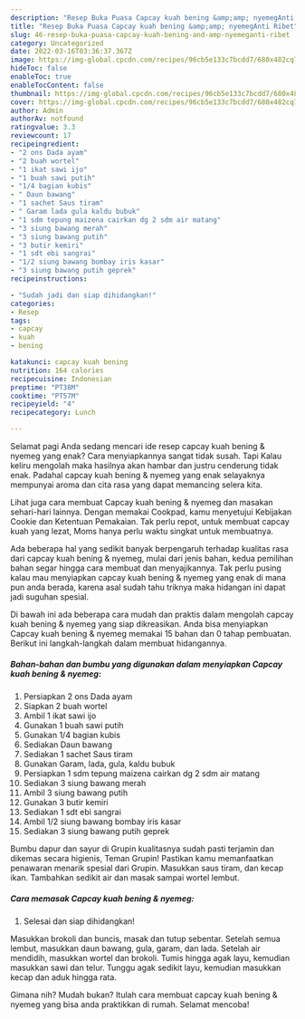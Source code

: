 ```yaml
---
description: "Resep Buka Puasa Capcay kuah bening &amp;amp; nyemegAnti Ribet"
title: "Resep Buka Puasa Capcay kuah bening &amp;amp; nyemegAnti Ribet"
slug: 46-resep-buka-puasa-capcay-kuah-bening-and-amp-nyemeganti-ribet
category: Uncategorized
date: 2022-03-16T03:36:37.367Z
image: https://img-global.cpcdn.com/recipes/96cb5e133c7bcdd7/680x482cq70/capcay-kuah-bening-nyemeg-foto-resep-utama.jpg
hideToc: false
enableToc: true
enableTocContent: false
thumbnail: https://img-global.cpcdn.com/recipes/96cb5e133c7bcdd7/680x482cq70/capcay-kuah-bening-nyemeg-foto-resep-utama.jpg
cover: https://img-global.cpcdn.com/recipes/96cb5e133c7bcdd7/680x482cq70/capcay-kuah-bening-nyemeg-foto-resep-utama.jpg
author: Admin
authorAv: notfound
ratingvalue: 3.3
reviewcount: 17
recipeingredient:
- "2 ons Dada ayam"
- "2 buah wortel"
- "1 ikat sawi ijo"
- "1 buah sawi putih"
- "1/4 bagian kubis"
- " Daun bawang"
- "1 sachet Saus tiram"
- " Garam lada gula kaldu bubuk"
- "1 sdm tepung maizena cairkan dg 2 sdm air matang"
- "3 siung bawang merah"
- "3 siung bawang putih"
- "3 butir kemiri"
- "1 sdt ebi sangrai"
- "1/2 siung bawang bombay iris kasar"
- "3 siung bawang putih geprek"
recipeinstructions:

- "Sudah jadi dan siap dihidangkan!"
categories:
- Resep
tags:
- capcay
- kuah
- bening

katakunci: capcay kuah bening 
nutrition: 164 calories
recipecuisine: Indonesian
preptime: "PT38M"
cooktime: "PT57M"
recipeyield: "4"
recipecategory: Lunch

---
```



Selamat pagi Anda sedang mencari ide resep capcay kuah bening &amp; nyemeg yang enak? Cara menyiapkannya sangat tidak susah. Tapi Kalau keliru mengolah maka hasilnya akan hambar dan justru cenderung tidak enak. Padahal capcay kuah bening &amp; nyemeg yang enak selayaknya mempunyai aroma dan cita rasa yang dapat memancing selera kita.


Lihat juga cara membuat Capcay kuah bening &amp; nyemeg dan masakan sehari-hari lainnya. Dengan memakai Cookpad, kamu menyetujui Kebijakan Cookie dan Ketentuan Pemakaian. Tak perlu repot, untuk membuat capcay kuah yang lezat, Moms hanya perlu waktu singkat untuk membuatnya.

Ada beberapa hal yang sedikit banyak berpengaruh terhadap kualitas rasa dari capcay kuah bening &amp; nyemeg, mulai dari jenis bahan, kedua pemilihan bahan segar hingga cara membuat dan menyajikannya. Tak perlu pusing kalau mau menyiapkan capcay kuah bening &amp; nyemeg yang enak di mana pun anda berada, karena asal sudah tahu triknya maka hidangan ini dapat jadi suguhan spesial.


Di bawah ini ada beberapa cara mudah dan praktis dalam mengolah capcay kuah bening &amp; nyemeg yang siap dikreasikan. Anda bisa menyiapkan Capcay kuah bening &amp; nyemeg memakai 15 bahan dan 0 tahap pembuatan. Berikut ini langkah-langkah dalam membuat hidangannya.

<!--inarticleads1-->

##### Bahan-bahan dan bumbu yang digunakan dalam menyiapkan Capcay kuah bening &amp; nyemeg:

1. Persiapkan 2 ons Dada ayam
1. Siapkan 2 buah wortel
1. Ambil 1 ikat sawi ijo
1. Gunakan 1 buah sawi putih
1. Gunakan 1/4 bagian kubis
1. Sediakan  Daun bawang
1. Sediakan 1 sachet Saus tiram
1. Gunakan  Garam, lada, gula, kaldu bubuk
1. Persiapkan 1 sdm tepung maizena cairkan dg 2 sdm air matang
1. Sediakan 3 siung bawang merah
1. Ambil 3 siung bawang putih
1. Gunakan 3 butir kemiri
1. Sediakan 1 sdt ebi sangrai
1. Ambil 1/2 siung bawang bombay iris kasar
1. Sediakan 3 siung bawang putih geprek


Bumbu dapur dan sayur di Grupin kualitasnya sudah pasti terjamin dan dikemas secara higienis, Teman Grupin! Pastikan kamu memanfaatkan penawaran menarik spesial dari Grupin. Masukkan saus tiram, dan kecap ikan. Tambahkan sedikit air dan masak sampai wortel lembut. 

<!--inarticleads2-->

##### Cara memasak Capcay kuah bening &amp; nyemeg:


1. Selesai dan siap dihidangkan!

Masukkan brokoli dan buncis, masak dan tutup sebentar. Setelah semua lembut, masukkan daun bawang, gula, garam, dan lada. Setelah air mendidih, masukkan wortel dan brokoli. Tumis hingga agak layu, kemudian masukkan sawi dan telur. Tunggu agak sedikit layu, kemudian masukkan kecap dan aduk hingga rata. 

Gimana nih? Mudah bukan? Itulah cara membuat capcay kuah bening &amp; nyemeg yang bisa anda praktikkan di rumah. Selamat mencoba!
